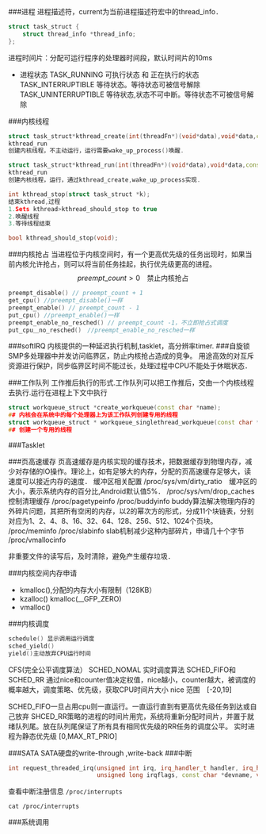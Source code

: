 ###进程
进程描述符，current为当前进程描述符宏中的thread_info．
~~~cpp
struct task_struct {
	struct thread_info *thread_info;
};
~~~
进程时间片：分配可运行程序的处理器时间段，默认时间片的10ms

* 进程状态
TASK_RUNNING  可执行状态 和 正在执行的状态
TASK_INTERRUPTIBLE 等待状态。等待状态可被信号解除
TASK_UNINTERRUPTIBLE 等待状态,状态不可中断。等待状态不可被信号解除

###内核线程
~~~cpp
struct task_struct*kthread_create(int(threadFn*)(void*data),void*data,const char*namefmt[],...);
kthread_run
创建内核线程，不主动运行，运行需要wake_up_process()唤醒.
~~~
~~~cpp
struct task_struct*kthread_run(int(threadFn*)(void*data),void*data,const char*namefmt[],...);
kthread_run
创建内核线程，运行，通过kthread_create,wake_up_process实现.
~~~

~~~cpp
int kthread_stop(struct task_struct *k);
结束kthread,过程
1.Sets kthread­>kthread_should_stop to true
2.唤醒线程
3.等待线程结束
~~~
~~~cpp
bool kthread_should_stop(void);
~~~

###内核抢占
当进程位于内核空间时，有一个更高优先级的任务出现时，如果当前内核允许抢占，则可以将当前任务挂起，执行优先级更高的进程。
$$
preempt\_count \gt  0  　　\text{　禁止内核抢占　}
$$
~~~cpp
preempt_disable() // preempt_count + 1
get_cpu() //preempt_disable()一样
preempt_enable() // preempt_count - 1
put_cpu() //preempt_enable()一样
preempt_enable_no_resched() // preempt_count -1，不立即抢占式调度 
put_cpu＿no_resched()　//preempt_enable_no_resched一样
~~~

###softIRQ
内核提供的一种延迟执行机制,tasklet，高分辨率timer.
###自旋锁
SMP多处理器中并发访问临界区，防止内核抢占造成的竞争。
用途高效的对互斥资源进行保护，同步临界区时间不能过长，处理过程中CPU不能处于休眠状态．

###工作队列
工作推后执行的形式.工作队列可以把工作推后，交由一个内核线程去执行.运行在进程上下文中执行
~~~ cpp
struct workqueue_struct *create_workqueue(const char *name);
## 内核会在系统中的每个处理器上为该工作队列创建专用的线程
struct workqueue_struct * workqueue_singlethread_workqueue(const char *name);
## 创建一个专用的线程
~~~
###Tasklet

###页高速缓存
页高速缓存是内核实现的缓存技术，把数据缓存到物理内存，减少对存储的IO操作。理论上，如有足够大的内存，分配的页高速缓存足够大，读速度可以接近内存的速度．
缓冲区相关配置
/proc/sys/vm/dirty_ratio　缓冲区的大小，表示系统内存的百分比,Android默认值5%．
/proc/sys/vm/drop_caches　控制清理缓存
/proc/pagetypeinfo
/proc/buddyinfo
buddy算法解决物理内存的外碎片问题，其把所有空闲的内存，以2的幂次方的形式，分成11个块链表，分别对应为1、2、4、8、16、32、64、128、256、512、1024个页块。
/proc/meminfo
/proc/slabinfo
slab机制减少这种内部碎片，申请几十个字节
/proc/vmallocinfo


非重要文件的读写后，及时清除，避免产生缓存垃圾．

###内核空间内存申请
* kmalloc(),分配的内存大小有限制（128KB）
* kzalloc() kmalloc(__GFP_ZERO)
* vmalloc()

###内核调度
~~~cpp
schedule() 显示调用运行调度
sched_yield() 
yield()主动放弃CPU运行时间
~~~
CFS(完全公平调度算法） SCHED_NOMAL
实时调度算法 SCHED_FIFO和SCHED_RR
通过nice和counter值决定权值，nice越小，counter越大，被调度的概率越大，调度策略、优先级，获取CPU时间片大小
nice 范围　[-20,19]

SCHED_FIFO一旦占用cpu则一直运行。一直运行直到有更高优先级任务到达或自己放弃
SHCED_RR策略的进程的时间片用完，系统将重新分配时间片，并置于就绪队列尾。放在队列尾保证了所有具有相同优先级的RR任务的调度公平。
实时进程为静态优先级 [0,MAX_RT_PRIO]

###SATA
SATA硬盘的write-through ,write-back
###中断
~~~cpp
int request_threaded_irq(unsigned int irq, irq_handler_t handler, irq_handler_t thread_fn,
                         unsigned long irqflags, const char *devname, void *dev_id)
~~~
查看中断注册信息 `/proc/interrupts`
~~~shell
cat /proc/interrupts
~~~
###系统调用